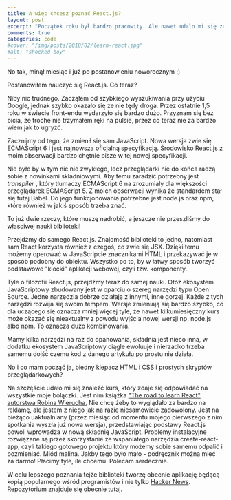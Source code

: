 ```yaml
---
title: A więc chcesz poznać React.js?
layout: post
excerpt: "Początek roku był bardzo pracowity. Ale nawet udalo mi się zaczać uczyć. To już coś!"
comments: true
categories: code
#cover: "/img/posts/2018/02/learn-react.jpg"
#alt: "shocked boy"
---
```


<p>No tak, minął miesiąc i już po postanowieniu noworocznym :)</p>

<p>Postanowiłem nauczyć się React.js. Co teraz? </p>

<p>Niby nic trudnego. Zacząłem od szybkiego wyszukiwania przy użyciu Google, jednak szybko okazało się że nie tędy droga. Przez ostatnie 1,5 roku w świecie front-endu wydarzyło się bardzo dużo. Przyznam się bez bicia, że troche nie trzymałem ręki na pulsie, przez co teraz nie za bardzo wiem jak to ugryźć.</p>

<p>Zacznijmy od tego, że zmienił się sam JavaScript. Nowa wersja zwie się ECMAScript 6 i jest najnowsza oficjalną specyfikacją. Środowisko React.js z moim obserwacji bardzo chętnie pisze w tej nowej specyfikacji. </p>

<p>Nie było by w tym nic nie zwykłego, lecz przeglądarki nie do końca radzą sobie z nowinkami składniowymi. Aby temu zaradzić potrzebny jest <em>transpiler	</em>, który tłumaczy ECMAScript 6 na zrozumiały dla większości przeglądarek ECMAScript 5. Z moich obserwacji wynika że standardem stał się tutaj Babel. Do jego funkcjonowania potrzebne jest node.js oraz npm, które również w jakiś sposób trzeba znać. </p>

<p>To już dwie rzeczy, które muszę nadrobić, a jeszcze nie przeszliśmy do właściwej nauki biblioteki!</p>

<p>Przejdźmy do samego React.js. Znajomość biblioteki to jedno, natomiast sam React korzysta również z czegoś, co zwie się JSX. Dzięki temu możemy operować w JavaScripcie znacznikami HTML i przekazywać je w sposób podobny do obiektu. Wszystko po to, by w łatwy sposób tworzyć podstawowe "klocki" aplikacji webowej, czyli tzw. komponenty.</p>

<p>Tyle o filozofii React.js, przejdźmy teraz do samej nauki. Otóż ekosystem JavaScriptowy zbudowany jest w oparciu o szereg narzędzi typu Open Source. Jedne narzędzia dobrze działają z innymi, inne gorzej. Każde z tych narzędzi rozwija się swoim tempem. Wersje zmieniają się bardzo szybko, co dla uczącego się oznacza mniej więcej tyle, że nawet kilkumiesięczny kurs może okazać się nieaktualny z powodu wyjścia nowej wersji np. node.js albo npm. To oznacza dużo kombinowania.</p>

<p>Mamy kilka narzędzi na raz do opanowania, składnia jest nieco inna, w dodatku ekosystem JavaScriptowy ciągle ewoluuje i nierzadko trzeba samemu dojść czemu kod z danego artykułu po prostu nie działa.</p>

<p>No i co mam począć ja, biedny klepacz HTML i CSS i prostych skryptów przeglądarkowych? </p>

<p>Na szczęście udało mi się znaleźć kurs, który zdaje się odpowiadać na wszystkie moje bolączki. Jest nim książka <a href="https://leanpub.com/the-road-to-learn-react" target="_blank">"The road to learn React" autorstwa Robina Wierucha.</a> Nie chcę żeby to wyglądało za bardzo na reklamę, ale jestem z niego jak na razie niesamowicie zadowolony. Jest na bieżąco uaktualniany (przez miesiąc od momentu mojego pierwszego z nim spotkania wyszła już nowa wersja), przedstawiając podstawy React.js powoli wprowadza w nową składnię JavaScript. Problemy instalacyjne rozwiązane są przez skorzystanie ze wspaniałego narzędzia create-react-app, czyli takiego gotowego projektu który możemy sobie samemu odpalić i pozmieniać. Miód malina. Jakby tego było mało - podręcznik można mieć za darmo! Płacimy tyle, ile chcemu. Polecam serdecznie.</p>

<p>W celu lepszego poznania tejże biblioteki tworzę obecnie aplikację będącą kopią popularnego wśród programistów i nie tylko <a href="https://news.ycombinator.com/">Hacker News</a>. Repozytorium znajduje się obecnie <a href="https://github.com/bananovitch/badger-news" target="_blank">tutaj</a>.</p>